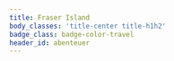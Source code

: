 ```yaml
---
title: Fraser Island
body_classes: 'title-center title-h1h2'
badge_class: badge-color-travel
header_id: abenteuer
---
```


